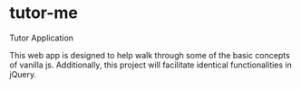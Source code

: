 # tutor-me
Tutor Application

This web app is designed to help walk through some of the basic concepts of vanilla js. Additionally, this project will facilitate identical functionalities in jQuery.
 
